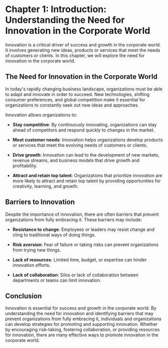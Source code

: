 Chapter 1: Introduction: Understanding the Need for Innovation in the Corporate World
=====================================================================================

Innovation is a critical driver of success and growth in the corporate world. It involves generating new ideas, products or services that meet the needs of customers or clients. In this chapter, we will explore the need for innovation in the corporate world.

The Need for Innovation in the Corporate World
----------------------------------------------

In today's rapidly changing business landscape, organizations must be able to adapt and innovate in order to succeed. New technologies, shifting consumer preferences, and global competition make it essential for organizations to constantly seek out new ideas and approaches.

Innovation allows organizations to:

* **Stay competitive**: By continuously innovating, organizations can stay ahead of competitors and respond quickly to changes in the market.

* **Meet customer needs**: Innovation helps organizations develop products or services that meet the evolving needs of customers or clients.

* **Drive growth**: Innovation can lead to the development of new markets, revenue streams, and business models that drive growth and profitability.

* **Attract and retain top talent**: Organizations that prioritize innovation are more likely to attract and retain top talent by providing opportunities for creativity, learning, and growth.

Barriers to Innovation
----------------------

Despite the importance of innovation, there are often barriers that prevent organizations from fully embracing it. These barriers may include:

* **Resistance to change**: Employees or leaders may resist change and cling to traditional ways of doing things.

* **Risk aversion**: Fear of failure or taking risks can prevent organizations from trying new things.

* **Lack of resources**: Limited time, budget, or expertise can hinder innovation efforts.

* **Lack of collaboration**: Silos or lack of collaboration between departments or teams can limit innovation.

Conclusion
----------

Innovation is essential for success and growth in the corporate world. By understanding the need for innovation and identifying barriers that may prevent organizations from fully embracing it, individuals and organizations can develop strategies for promoting and supporting innovation. Whether by encouraging risk-taking, fostering collaboration, or providing resources for innovation, there are many effective ways to promote innovation in the corporate world.
